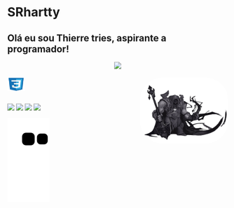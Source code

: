 ﻿# SRhartty
## Olá eu sou Thierre tries, aspirante a programador!
<div align="center">
  <a href="https://github.com/SRhartty">
   <img height="180em" src="https://github-readme-stats.vercel.app/api?username=SRhartty&show_icons=true&include_all_commits=true&count_private=true"/>
  
  
</div>
<div style="display: inline_block"><br>
  <img align="center" alt="Hartty-CSS" height="30" width="40" src="https://raw.githubusercontent.com/devicons/devicon/master/icons/css3/css3-original.svg">
  <img align="right" alt="Yorick-pic" height="150" style="border-radius:50px;" src="./imagem/yorick.png">
</div>
  
  ##
 
<div> 
  <a href="https://www.instagram.com/thieretries" target="_blank"><img src="https://img.shields.io/badge/-Instagram-%23E4405F?style=for-the-badge&logo=instagram&logoColor=white" target="_blank"></a>
 <a href="discord.com/channels/thierre#4816" target="_blank"><img src="https://img.shields.io/badge/Discord-7289DA?style=for-the-badge&logo=discord&logoColor=white" target="_blank"></a> 
  <a href = "mailto:randonsspace@gmail.com"><img src="https://img.shields.io/badge/-Gmail-%23333?style=for-the-badge&logo=gmail&logoColor=white" target="_blank"></a>
  <a href="https://www.linkedin.com/in/thierre-tries-857981177/" target="_blank"><img src="https://img.shields.io/badge/-LinkedIn-%230077B5?style=for-the-badge&logo=linkedin&logoColor=white" target="_blank"></a> 
 
  ![Snake animation](https://github.com/rafaballerini/rafaballerini/blob/output/github-contribution-grid-snake.svg)
 
</div>
